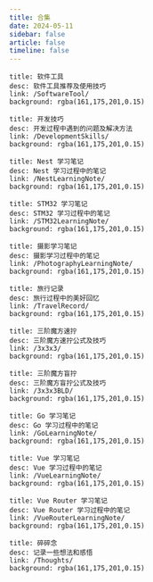 ```yaml
---
title: 合集
date: 2024-05-11
sidebar: false
article: false
timeline: false
---
```


```component VPCard
title: 软件工具
desc: 软件工具推荐及使用技巧
link: /SoftwareTool/
background: rgba(161,175,201,0.15)
```
```component VPCard
title: 开发技巧
desc: 开发过程中遇到的问题及解决方法
link: /DevelopmentSkills/
background: rgba(161,175,201,0.15)
```
```component VPCard
title: Nest 学习笔记
desc: Nest 学习过程中的笔记
link: /NestLearningNote/
background: rgba(161,175,201,0.15)
```
```component VPCard
title: STM32 学习笔记
desc: STM32 学习过程中的笔记
link: /STM32LearningNote/
background: rgba(161,175,201,0.15)
```
```component VPCard
title: 摄影学习笔记
desc: 摄影学习过程中的笔记
link: /PhotographyLearningNote/
background: rgba(161,175,201,0.15)
```
```component VPCard
title: 旅行记录
desc: 旅行过程中的美好回忆
link: /TravelRecord/
background: rgba(161,175,201,0.15)
```

```component VPCard
title: 三阶魔方速拧
desc: 三阶魔方速拧公式及技巧
link: /3x3x3/
background: rgba(161,175,201,0.15)
```

```component VPCard
title: 三阶魔方盲拧
desc: 三阶魔方盲拧公式及技巧
link: /3x3x3BLD/
background: rgba(161,175,201,0.15)
```

```component VPCard
title: Go 学习笔记
desc: Go 学习过程中的笔记
link: /GoLearningNote/
background: rgba(161,175,201,0.15)
```

```component VPCard
title: Vue 学习笔记
desc: Vue 学习过程中的笔记
link: /VueLearningNote/
background: rgba(161,175,201,0.15)
```

```component VPCard
title: Vue Router 学习笔记
desc: Vue Router 学习过程中的笔记
link: /VueRouterLearningNote/
background: rgba(161,175,201,0.15)
```

```component VPCard
title: 碎碎念
desc: 记录一些想法和感悟
link: /Thoughts/
background: rgba(161,175,201,0.15)
```
